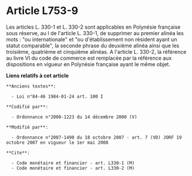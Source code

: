 # Article L753-9

Les articles L. 330-1 et L. 330-2 sont applicables en Polynésie française sous réserve, au I de l'article L. 330-1, de
supprimer au premier alinéa les mots : "ou internationale" et "ou d'établissement non résident ayant un statut comparable",
la seconde phrase du deuxième alinéa ainsi que les troisième, quatrième et cinquième alinéas. A l'article L. 330-2, la
référence au livre VI du code de commerce est remplacée par la référence aux dispositions en vigueur en Polynésie française
ayant le même objet.

**Liens relatifs à cet article**

	**Anciens textes**:

	  - Loi n°84-46 1984-01-24 art. 100 I

	**Codifié par**:

	  - Ordonnance n°2000-1223 du 14 décembre 2000 (V)

	**Modifié par**:

	  - Ordonnance n°2007-1490 du 18 octobre 2007 - art. 7 (VD) JORF 19 octobre 2007 en vigueur le 1er mai 2008

	**Cite**:

	  - Code monétaire et financier - art. L330-1 (M)
	  - Code monétaire et financier - art. L330-2 (M)
